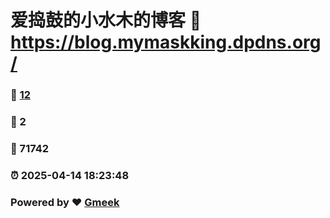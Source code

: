 # 爱捣鼓的小水木的博客 :link: https://blog.mymaskking.dpdns.org/ 
### :page_facing_up: [12](https://blog.mymaskking.dpdns.org//tag.html) 
### :speech_balloon: 2 
### :hibiscus: 71742 
### :alarm_clock: 2025-04-14 18:23:48 
### Powered by :heart: [Gmeek](https://github.com/Meekdai/Gmeek)
